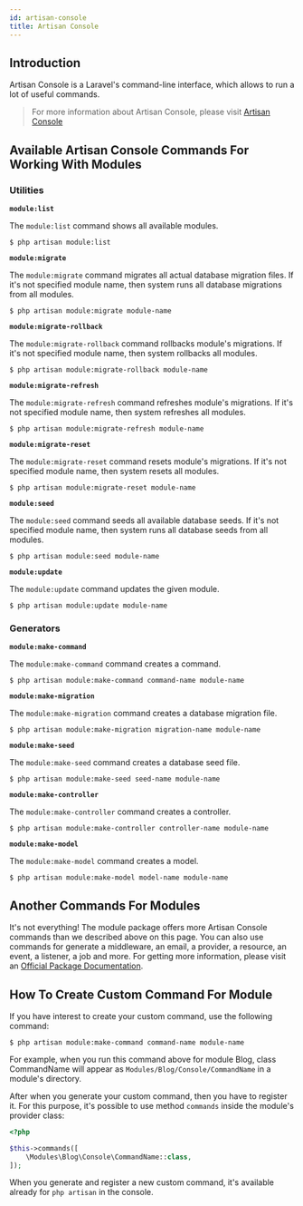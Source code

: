 ```yaml
---
id: artisan-console
title: Artisan Console
---
```


## Introduction

Artisan Console is a Laravel's command-line interface, which allows to run a lot of useful commands.

> For more information about Artisan Console, please visit [Artisan Console](../core/artisan-console.md)

## Available Artisan Console Commands For Working With Modules

### Utilities

**`module:list`**

The `module:list` command shows all available modules.

```text
$ php artisan module:list
```

**`module:migrate`**

The `module:migrate` command migrates all actual database migration files. If it's not specified module name, then 
system runs all database migrations from all modules.

```text
$ php artisan module:migrate module-name
```

**`module:migrate-rollback`**

The `module:migrate-rollback` command rollbacks module's migrations. If it's not specified module name, then 
system rollbacks all modules.

```text
$ php artisan module:migrate-rollback module-name
```

**`module:migrate-refresh`**

The `module:migrate-refresh` command refreshes module's migrations. If it's not specified module name, then 
system refreshes all modules.

```text
$ php artisan module:migrate-refresh module-name
```

**`module:migrate-reset`**

The `module:migrate-reset` command resets module's migrations. If it's not specified module name, then 
system resets all modules.

```text
$ php artisan module:migrate-reset module-name
```

**`module:seed`**

The `module:seed` command seeds all available database seeds. If it's not specified module name, then system runs all
database seeds from all modules.

```text
$ php artisan module:seed module-name
```

**`module:update`**

The `module:update` command updates the given module.

```text
$ php artisan module:update module-name
```

### Generators

**`module:make-command`**

The `module:make-command` command creates a command.

```text
$ php artisan module:make-command command-name module-name
```

**`module:make-migration`**

The `module:make-migration` command creates a database migration file.

```text
$ php artisan module:make-migration migration-name module-name
```

**`module:make-seed`**

The `module:make-seed` command creates a database seed file.

```text
$ php artisan module:make-seed seed-name module-name
```

**`module:make-controller`**

The `module:make-controller` command creates a controller.

```text
$ php artisan module:make-controller controller-name module-name
```

**`module:make-model`**

The `module:make-model` command creates a model.

```text
$ php artisan module:make-model model-name module-name
```

## Another Commands For Modules

It's not everything! The module package offers more Artisan Console commands than we described above on this page. You can
also use commands for generate a middleware, an email, a provider, a resource, an event, a listener, a job and more. For getting more
information, please visit an [Official Package Documentation](https://nwidart.com/laravel-modules/v3/advanced-tools/artisan-commands).

## How To Create Custom Command For Module

If you have interest to create your custom command, use the following command:
```text  
$ php artisan module:make-command command-name module-name
```

For example, when you run this command above for module Blog, class CommandName will appear as `Modules/Blog/Console/CommandName` in
a module's directory.

After when you generate your custom command, then you have to register it. For this purpose, it's possible to use method `commands`
inside the module's provider class:

```php
<?php

$this->commands([
    \Modules\Blog\Console\CommandName::class,
]);
```

When you generate and register a new custom command, it's available already for `php artisan` in the console.